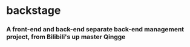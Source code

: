 # backstage

### A front-end and back-end separate back-end management project, from Bilibili's up master Qingge
